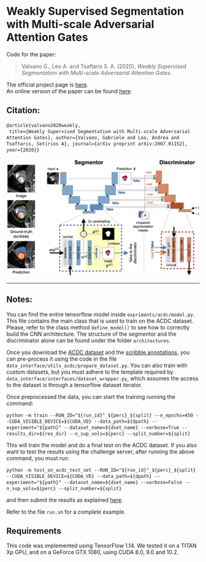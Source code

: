 
#  Weakly Supervised Segmentation with Multi-scale Adversarial Attention Gates  
  
Code for the paper:  
  
> Valvano G., Leo A. and Tsaftaris S. A. (2020), *Weakly Supervised Segmentation with Multi-scale Adversarial Attention Gates*.  
  
The official project page is [here](https://vios-s.github.io/multiscale-adversarial-attention-gates/).  
An online version of the paper can be found [here](https://arxiv.org/abs/2007.01152).  

## Citation:  
```  
@article{valvano2020weakly,  
 title={Weakly Supervised Segmentation with Multi-scale Adversarial Attention Gates}, author={Valvano, Gabriele and Leo, Andrea and Tsaftaris, Sotirios A}, journal={arXiv preprint arXiv:2007.01152}, year={2020}}  
```  
  
<img src="https://github.com/vios-s/multiscale-adversarial-attention-gates/blob/master/images/banner.png" alt="mscale_aags" width="600"/>

----------------------------------  
  
## Notes:  
  
You can find the entire tensorflow model inside `expriments/acdc/model.py`. This file contains the main class that is used to train on the ACDC dataset. Please, refer to the class method `define_model()` to see how to correctly build the CNN architecture. The structure of the segmentor and the discriminator alone can be found under the folder `architectures`.
  
Once you download the [ACDC dataset](https://www.creatis.insa-lyon.fr/Challenge/acdc/databases.html) and the [scribble annotations](https://vios-s.github.io/multiscale-adversarial-attention-gates/data), you can pre-process it using the code in the file `data_interface/utils_acdc/prepare_dataset.py`. 
You can also train with custom datasets, but you must adhere to the template required by `data_interface/interfaces/dataset_wrapper.py`, which assumes the access to the dataset is through a tensorflow dataset iterator.

Once preprocessed the data, you can start the training running the command:  
```  
python -m train --RUN_ID="${run_id}"_${perc}_${split} --n_epochs=450 --CUDA_VISIBLE_DEVICE=${CUDA_VD} --data_path=${dpath} --experiment="${path}" --dataset_name=${dset_name} --verbose=True --results_dir=${res_dir} --n_sup_vols=${perc} --split_number=${split}
```  
This will train the model and do a final test on the ACDC dataset. 
If you also want to test the results using the challenge server, after running the above command, you must run:   
```  
python -m test_on_acdc_test_set --RUN_ID="${run_id}"_${perc}_${split} --CUDA_VISIBLE_DEVICE=${CUDA_VD} --data_path=${dpath} --experiment="${path}" --dataset_name=${dset_name} --verbose=False --n_sup_vols=${perc} --split_number=${split}
```  
and then submit the results as explained [here](https://acdc.creatis.insa-lyon.fr/description/databasesTesting.html).

Refer to the file `run.sh` for a complete example.


## Requirements
This code was implemented using TensorFlow 1.14.
We tested it on a TITAN Xp GPU, and on a GeForce GTX 1080, using CUDA 8.0, 9.0 and 10.2. 


